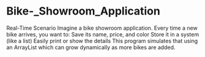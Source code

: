 # Bike-_Showroom_Application
 Real-Time Scenario Imagine a bike showroom application. Every time a new bike arrives, you want to:  Save its name, price, and color  Store it in a system (like a list)  Easily print or show the details  This program simulates that using an ArrayList which can grow dynamically as more bikes are added.
